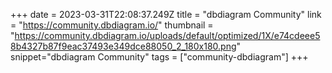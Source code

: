 +++
date = 2023-03-31T22:08:37.249Z
title = "dbdiagram Community"
link = "https://community.dbdiagram.io/"
thumbnail = "https://community.dbdiagram.io/uploads/default/optimized/1X/e74cdeee58b4327b87f9eac37493e349dce88050_2_180x180.png"
snippet="dbdiagram Community"
tags = ["community-dbdiagram"]
+++
